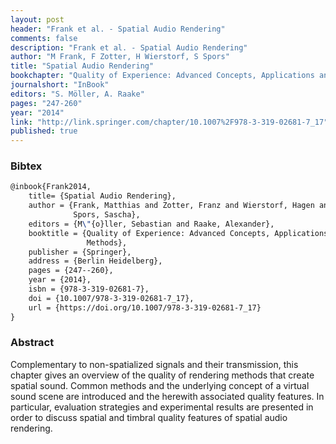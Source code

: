 ```yaml
---
layout: post
header: "Frank et al. - Spatial Audio Rendering"
comments: false
description: "Frank et al. - Spatial Audio Rendering"
author: "M Frank, F Zotter, H Wierstorf, S Spors"
title: "Spatial Audio Rendering"
bookchapter: "Quality of Experience: Advanced Concepts, Applications and Methods"
journalshort: "InBook"
editors: "S. Möller, A. Raake"
pages: "247-260"
year: "2014"
link: "http://link.springer.com/chapter/10.1007%2F978-3-319-02681-7_17"
published: true
---
```


### Bibtex

```latex
@inbook{Frank2014,
    title= {Spatial Audio Rendering},
    author = {Frank, Matthias and Zotter, Franz and Wierstorf, Hagen and
              Spors, Sascha},
    editors = {M\"{o}ller, Sebastian and Raake, Alexander},
    booktitle = {Quality of Experience: Advanced Concepts, Applications and
                 Methods},
    publisher = {Springer},
    address = {Berlin Heidelberg},
    pages = {247--260},
    year = {2014},
    isbn = {978-3-319-02681-7},
    doi = {10.1007/978-3-319-02681-7_17},
    url = {https://doi.org/10.1007/978-3-319-02681-7_17}
}
```

### Abstract

Complementary to non-spatialized signals and their transmission, this chapter
gives an overview of the quality of rendering methods that create spatial sound.
Common methods and the underlying concept of a virtual sound scene are
introduced and the herewith associated quality features. In particular,
evaluation strategies and experimental results are presented in order to discuss
spatial and timbral quality features of spatial audio rendering.

